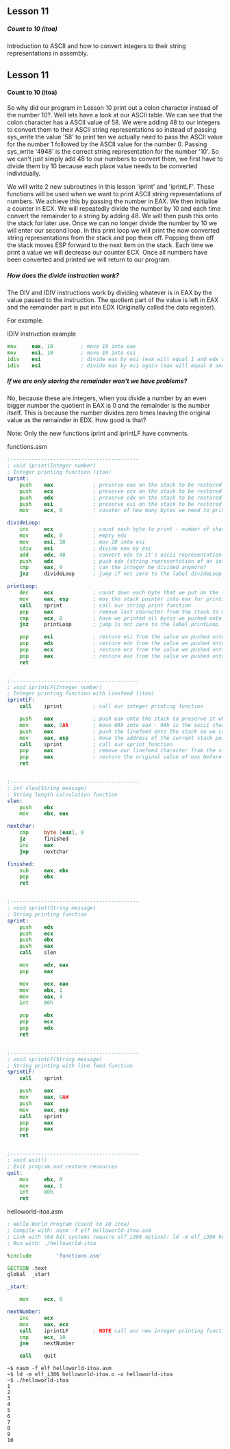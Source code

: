 ## Lesson 11

##### Count to 10 (itoa)

Introduction to ASCII and how to convert integers to their string representations in assembly.

<!-- more -->
## Lesson 11

#### Count to 10 (itoa)

So why did our program in Lesson 10 print out a colon character instead of the number 10?.  Well lets have a look at our ASCII table.  We can see that the colon character has a ASCII value of 58.  We were adding 48 to our integers to convert them to their ASCII string representations so instead of passing sys_write the value '58' to print ten we actually need to pass the ASCII value for the number 1 followed by the ASCII value for the number 0. Passing sys_write '4948' is the correct string representation for the number '10'. So we can't just simply add 48 to our numbers to convert them, we first have to divide them by 10 because each place value needs to be converted individually.

We will write 2 new subroutines in this lesson 'iprint' and 'iprintLF'.  These functions will be used when we want to print ASCII string representations of numbers.  We achieve this by passing the number in EAX.  We then initialise a counter in ECX.  We will repeatedly divide the number by 10 and each time convert the remainder to a string by adding 48.  We will then push this onto the stack for later use. Once we can no longer divide the number by 10 we will enter our second loop.  In this print loop we will print the now converted string representations from the stack and pop them off.  Popping them off the stack moves ESP forward to the next item on the stack. Each time we print a value we will decrease our counter ECX.  Once all numbers have been converted and printed we will return to our program.

##### How does the divide instruction work?

The DIV and IDIV instructions work by dividing whatever is in EAX by the value passed to the instruction.  The quotient part of the value is left in EAX and the remainder part is put into EDX (Originally called the data register).

For example.

IDIV instruction example
```asm
mov     eax, 10         ; move 10 into eax
mov     esi, 10         ; move 10 into esi
idiv    esi             ; divide eax by esi (eax will equal 1 and edx will equal 0)
idiv    esi             ; divide eax by esi again (eax will equal 0 and edx will equal 1)
```

##### If we are only storing the remainder won't we have problems?

No, because these are integers, when you divide a number by an even bigger number the quotient in EAX is 0 and the remainder is the number itself. This is because the number divides zero times leaving the original value as the remainder in EDX. How good is that?

Note:
Only the new functions iprint and iprintLF have comments.

functions.asm
```asm
;------------------------------------------
; void iprint(Integer number)
; Integer printing function (itoa)
iprint:
    push    eax             ; preserve eax on the stack to be restored after function runs
    push    ecx             ; preserve ecx on the stack to be restored after function runs
    push    edx             ; preserve edx on the stack to be restored after function runs
    push    esi             ; preserve esi on the stack to be restored after function runs
    mov     ecx, 0          ; counter of how many bytes we need to print in the end

divideLoop:
    inc     ecx             ; count each byte to print - number of characters
    mov     edx, 0          ; empty edx
    mov     esi, 10         ; mov 10 into esi
    idiv    esi             ; divide eax by esi
    add     edx, 48         ; convert edx to it's ascii representation - edx holds the remainder after a divide instruction
    push    edx             ; push edx (string representation of an intger) onto the stack
    cmp     eax, 0          ; can the integer be divided anymore?
    jnz     divideLoop      ; jump if not zero to the label divideLoop

printLoop:
    dec     ecx             ; count down each byte that we put on the stack
    mov     eax, esp        ; mov the stack pointer into eax for printing
    call    sprint          ; call our string print function
    pop     eax             ; remove last character from the stack to move esp forward
    cmp     ecx, 0          ; have we printed all bytes we pushed onto the stack?
    jnz     printLoop       ; jump is not zero to the label printLoop

    pop     esi             ; restore esi from the value we pushed onto the stack at the start
    pop     edx             ; restore edx from the value we pushed onto the stack at the start
    pop     ecx             ; restore ecx from the value we pushed onto the stack at the start
    pop     eax             ; restore eax from the value we pushed onto the stack at the start
    ret


;------------------------------------------
; void iprintLF(Integer number)
; Integer printing function with linefeed (itoa)
iprintLF:
    call    iprint          ; call our integer printing function

    push    eax             ; push eax onto the stack to preserve it while we use the eax register in this function
    mov     eax, 0Ah        ; move 0Ah into eax - 0Ah is the ascii character for a linefeed
    push    eax             ; push the linefeed onto the stack so we can get the address
    mov     eax, esp        ; move the address of the current stack pointer into eax for sprint
    call    sprint          ; call our sprint function
    pop     eax             ; remove our linefeed character from the stack
    pop     eax             ; restore the original value of eax before our function was called
    ret


;------------------------------------------
; int slen(String message)
; String length calculation function
slen:
    push    ebx
    mov     ebx, eax

nextchar:
    cmp     byte [eax], 0
    jz      finished
    inc     eax
    jmp     nextchar

finished:
    sub     eax, ebx
    pop     ebx
    ret


;------------------------------------------
; void sprint(String message)
; String printing function
sprint:
    push    edx
    push    ecx
    push    ebx
    push    eax
    call    slen

    mov     edx, eax
    pop     eax

    mov     ecx, eax
    mov     ebx, 1
    mov     eax, 4
    int     80h

    pop     ebx
    pop     ecx
    pop     edx
    ret


;------------------------------------------
; void sprintLF(String message)
; String printing with line feed function
sprintLF:
    call    sprint

    push    eax
    mov     eax, 0AH
    push    eax
    mov     eax, esp
    call    sprint
    pop     eax
    pop     eax
    ret


;------------------------------------------
; void exit()
; Exit program and restore resources
quit:
    mov     ebx, 0
    mov     eax, 1
    int     80h
    ret

```

helloworld-itoa.asm
```asm
; Hello World Program (Count to 10 itoa)
; Compile with: nasm -f elf helloworld-itoa.asm
; Link with (64 bit systems require elf_i386 option): ld -m elf_i386 helloworld-itoa.o -o helloworld-itoa
; Run with: ./helloworld-itoa

%include        'functions.asm'

SECTION .text
global  _start

_start:

    mov     ecx, 0

nextNumber:
    inc     ecx
    mov     eax, ecx
    call    iprintLF        ; NOTE call our new integer printing function (itoa)
    cmp     ecx, 10
    jne     nextNumber

    call    quit
```


```
~$ nasm -f elf helloworld-itoa.asm
~$ ld -m elf_i386 helloworld-itoa.o -o helloworld-itoa
~$ ./helloworld-itoa
1
2
3
4
5
6
7
8
9
10
```
